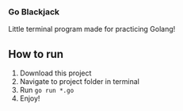### Go Blackjack

Little terminal program made for practicing Golang!

## How to run

1. Download this project
2. Navigate to project folder in terminal
3. Run `go run *.go`
4. Enjoy!

